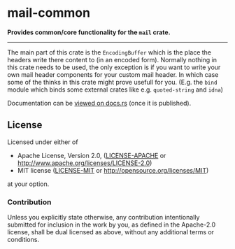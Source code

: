 
# mail-common

**Provides common/core functionality for the `mail` crate.**

---

The main part of this crate is the `EncodingBuffer` which
is the place the headers write there content to (in an encoded
form). Normally nothing in this crate needs to be used, the
only exception is if you want to write your own mail header
components for your custom mail header. In which case some
of the thinks in this crate might prove usefull for you.
(E.g. the `bind` module which binds some external crates
like e.g. `quoted-string` and `idna`)

Documentation can be [viewed on docs.rs](https://docs.rs/mail-common)
(once it is published).

## License

Licensed under either of

 * Apache License, Version 2.0, ([LICENSE-APACHE](LICENSE-APACHE) or http://www.apache.org/licenses/LICENSE-2.0)
 * MIT license ([LICENSE-MIT](LICENSE-MIT) or http://opensource.org/licenses/MIT)

at your option.

### Contribution

Unless you explicitly state otherwise, any contribution intentionally submitted
for inclusion in the work by you, as defined in the Apache-2.0 license, shall be dual licensed as above, without any
additional terms or conditions.
